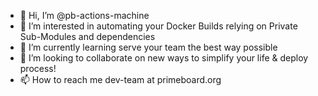 - 👋 Hi, I’m @pb-actions-machine
- 👀 I’m interested in automating your Docker Builds relying on Private Sub-Modules and dependencies
- 🌱 I’m currently learning serve your team the best way possible
- 💞️ I’m looking to collaborate on new ways to simplify your life & deploy process!
- 📫 How to reach me dev-team at primeboard.org

<!---
pb-actions-machine/pb-actions-machine is a ✨ special ✨ repository because its `README.md` (this file) appears on your GitHub profile.
You can click the Preview link to take a look at your changes.
--->
